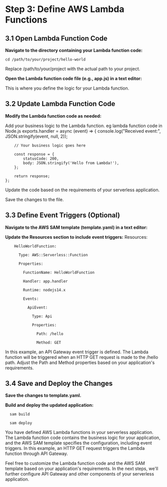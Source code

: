 # Step 3: Define AWS Lambda Functions
## 3.1 Open Lambda Function Code
**Navigate to the directory containing your Lambda function code:**

    cd /path/to/your/project/hello-world
    
Replace /path/to/your/project with the actual path to your project.

**Open the Lambda function code file (e.g., app.js) in a text editor:**

This is where you define the logic for your Lambda function.

## 3.2 Update Lambda Function Code
**Modify the Lambda function code as needed:**

Add your business logic to the Lambda function. eg lambda function code in Node.js
    exports.handler = async (event) => {
        console.log("Received event:", JSON.stringify(event, null, 2));
    
        // Your business logic goes here
    
        const response = {
            statusCode: 200,
            body: JSON.stringify('Hello from Lambda!'),
        };
    
        return response;
    };
    
Update the code based on the requirements of your serverless application.

Save the changes to the file.

## 3.3 Define Event Triggers (Optional)
**Navigate to the AWS SAM template (template.yaml) in a text editor:**

**Update the Resources section to include event triggers:**
      Resources:
      
        HelloWorldFunction:
        
          Type: AWS::Serverless::Function
          
          Properties:
          
            FunctionName: HelloWorldFunction
            
            Handler: app.handler
            
            Runtime: nodejs14.x
            
            Events:
            
              ApiEvent:
              
                Type: Api
                
                Properties:
                
                  Path: /hello
                  
                  Method: GET

In this example, an API Gateway event trigger is defined. The Lambda function will be triggered when an HTTP GET request is made to the /hello path.
Adjust the Path and Method properties based on your application's requirements.

## 3.4 Save and Deploy the Changes
**Save the changes to template.yaml.**

**Build and deploy the updated application:**

      sam build
      
      sam deploy
    
You have defined AWS Lambda functions in your serverless application. The Lambda function code contains the business logic for your application, and the AWS SAM template specifies the configuration, including event triggers. In this example, an HTTP GET request triggers the Lambda function through API Gateway.

Feel free to customize the Lambda function code and the AWS SAM template based on your application's requirements. In the next steps, we'll further configure API Gateway and other components of your serverless application.


